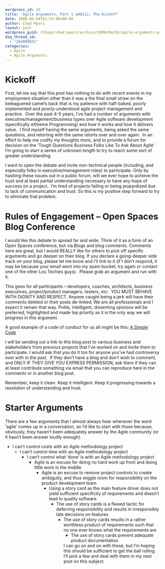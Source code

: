 ```yaml
---
wordpress_id: 33
title: 'Agile Arguments, Part 1 &#8211; The Kickoff'
date: 2008-04-04T01:53:00+00:00
author: Chad Myers
layout: post
wordpress_guid: /blogs/chad_myers/archive/2008/04/03/agile-arguments-part-1-the-kickoff.aspx
dsq_thread_id:
  - "264889031"
categories:
  - Agile
  - Agile Arguments
---
```

# Kickoff

First, let me say that this post has nothing to do with recent events in my employment situation other than it was a the final small straw on the beleaguered camel&#8217;s back that is my patience with half-baked, poorly implemented and poorly-understood agile project management and practice.&nbsp; Over the past 4-5 years, I&#8217;ve had a number of arguments with executive/management/business types over Agile software development (specifically eXtreme Programming) and how it works and how it delivers value.&nbsp; I find myself having the same arguments, being asked the same questions, and retorting with the same retorts over and over again.&nbsp; In an effort to help me codify my thoughts more, and to provide a forum for decision on the &#8216;Tough Questions Business Folks Like To Ask About Agile&#8217; I&#8217;m going to start a series of unknown length to try to reach some sort of greater understanding. 

I want to open the debate and invite non-technical people (including, and especially folks in executive/management roles) to participate. Only by hashing these issues out in a public forum, will we ever hope to achieve the trust and at least partial understanding necessary to have any hope of success on a project.&nbsp; I&#8217;m tired of projects failing or being jeopardized due to lack of communication and trust. So this is my positive step forward to try to eliminate that problem.

# Rules of Engagement &#8211; Open Spaces Blog Conference

I would like this debate to spread far and wide. Think of it as a form of an Open Spaces conference, but via Blogs and blog comments. Comments here are great, but I would REALLY like for others to pick off specific arguments and go deeper on their blog. If you declare a going-deeper side track on your blog, please let me know and I&#8217;ll link to it (if I don&#8217;t respond, it may be because your email went into my spam bucket, try again or contact one of the other Los Techies guys).&nbsp; Please grab an argument and run with it.

This goes for all participants &#8211; developers, coaches, architects, business executives, project/product managers, testers, etc:&nbsp; YOU MUST BEHAVE WITH DIGNITY AND RESPECT. Anyone caught being a jerk will have their comments deleted or their posts de-linked. We are all professionals and I expect it remain that way. Polite, intelligent, dissenting opinions will be preferred, highlighted and made top priority as it is the only way we will progress in this argument.

A good example of a code of conduct for us all might be this: [A Simple Code](http://www.asimplecode.com/)

I will be sending out a link to this blog post to various business and stakeholders from previous projects that I&#8217;ve worked on and invite them to participate. I would ask that you do it too for anyone you&#8217;ve had controversy over with in the past.&nbsp; If they don&#8217;t have a blog and don&#8217;t wish to comment, and ONLY IF THEY GIVE YOU EXPRESS PERMISSION, ask them if they can at least contribute something via email that you can reproduce here in the comments or in another blog post.

Remember, keep it clean. Keep it intelligent. Keep it progressing towards a resolution of understanding and trust.

# Starter Arguments

There are a few arguments that I almost always hear whenever the word &#8216;agile&#8217; comes up in a conversation, so I&#8217;d like to start with those because, obviously, they haven&#8217;t been adequately answer by the Agile community (or it hasn&#8217;t been answer loudly enough).

  * I can&#8217;t control costs with an Agile methodology project 
      * I can&#8217;t control time with an Agile methodology project 
          * I can&#8217;t control what &#8216;done&#8217; is with an Agile methodology project 
              * Agile is an excuse for doing no hard work up front and doing little work in the middle 
                  * Agile is an excuse to remove project controls to create ambiguity, and thus wiggle room for responsibility on the product development team 
                      * Using a story card as the main feature driver does not yield sufficient specificity of requirements and doesn&#8217;t lead to quality software 
                          * The use of story cards is a flawed tactic for deferring responsibility and results in irresponsibly late decisions on features 
                              * The use of story cards results in a rather worthless product of requirements such that no one ever knows what the requirements are 
                                  * The use of story cards prevent adequate product documentation</ul> 
                                I can go on and on with these, but I&#8217;m hoping this should be sufficient to get the ball rolling. I&#8217;ll pick a few and deal with them in my next post on this subject.